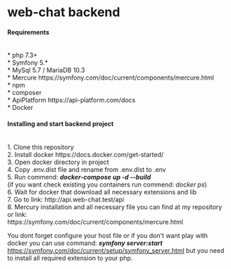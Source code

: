 # web-chat backend

<h4>Requirements</h4> <br />
* php 7.3+ <br />
* Symfony 5.*  <br />
* MySql 5.7 / MariaDB 10.3  <br />
* Mercure <link>https://symfony.com/doc/current/components/mercure.html</link>  <br />
* npm  <br />  
* composer  <br />
* ApiPlatform <link>https://api-platform.com/docs</link>  <br />
* Docker   <br /> 

<h4>Installing and start backend project</h4>  <br />
1. Clone this repository  <br />
2. Install docker <link>https://docs.docker.com/get-started/</link> <br />
3. Open docker directory in project <br />
4. Copy .env.dist file and rename from .env.dist to .env  <br />
5. Run commend: <i><b>docker-compose up -d --build</b></i> <br /> (if you want check existing you containers run commend: <i></b>docker ps</b></i>) <br />
6. Wait for docker that download all necessary extensions and lib   <br />
7. Go to link: <link>http://api.web-chat.test/api</link> <br />
8. Mercury installation and all necessary file you can find at my repository or link:  <br /><link>https://symfony.com/doc/current/components/mercure.html</link> <br />

You dont forget configure your host file or if you don't want play with docker you can use command: <i><b>symfony server:start</b></i> <link>https://symfony.com/doc/current/setup/symfony_server.html<link> 
but you need to install all required extension to your php. <br />
